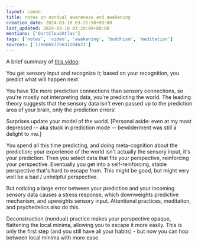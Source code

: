 ```yaml
---
layout: canon
title: notes on nondual awareness and awakening
creation_date: 2024-03-10 03:21:58+00:00
last_updated: 2024-03-10 03:29:09+00:00
mentions: ['OortCloudAtlas']
tags: ['notes', 'video', 'awakening', 'buddhism', 'meditation']
sources: ['1766665775631204621']
---
```


A brief summary of [this video](https://www.youtube.com/watch?v=WvPtqGp9PHA):

You get sensory input and recognize it; based on your recognition, you predict what will happen next.

You have 10x more prediction connections than sensory connections, so you're mostly not interpreting data, you're predicting the world. The leading theory suggests that the sensory data isn't even passed up to the prediction area of your brain, only the prediction errors!

Surprises update your model of the world. \[Personal aside: even at my most depressed -- aka stuck in prediction mode -- bewilderment was still a delight to me.\]
  
You spend all this time predicting, and doing meta-cognition about the prediction; your experience of the world isn't actually the sensory input, it's your prediction. Then you select data that fits your perspective, reinforcing your perspective. Eventually you get into a self-reinforcing, stable perspective that's hard to escape from. This might be good, but might very well be a bad / unhelpful perspective.

But noticing a large error between your prediction and your incoming sensory data causes a stress response, which downweights predictive mechanism, and upweights sensory input. Attentional practices, meditation, and psychedelics also do this.

Deconstruction (nondual) practice makes your perspective opaque, flattening the local minima, allowing you to escape it more easily. This is only the first step (and you still have all your habits) - but now you can hop between local minima with more ease.
